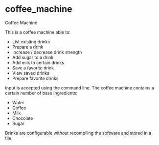 # coffee_machine
Coffee Machine

This is a coffee machine able to:

- List existing drinks
- Prepare a drink
- Increase / decrease drink strength
- Add sugar to a drink
- Add milk to certain drinks
- Save a favorite drink
- View saved drinks
- Prepare favorite drinks

Input is accepted using the command line.
The coffee machine contains a certain number of base ingredients:
- Water
- Coffee
- Milk
- Chocolate
- Sugar

Drinks are configurable without recompiling the software and stored in a file.
